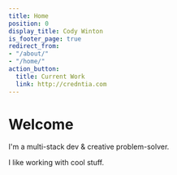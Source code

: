 ```yaml
---
title: Home
position: 0
display_title: Cody Winton
is_footer_page: true
redirect_from:
- "/about/"
- "/home/"
action_button:
  title: Current Work
  link: http://credntia.com
---
```


# Welcome

I'm a multi-stack dev & creative problem-solver.

I like working with cool stuff.